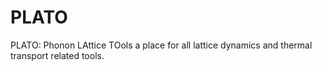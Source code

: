 # PLATO
PLATO: Phonon LAttice TOols a place for all lattice dynamics and thermal transport related tools.
